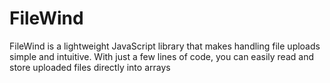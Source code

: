 # FileWind
FileWind is a lightweight JavaScript library that makes handling file uploads simple and intuitive. With just a few lines of code, you can easily read and store uploaded files directly into arrays
